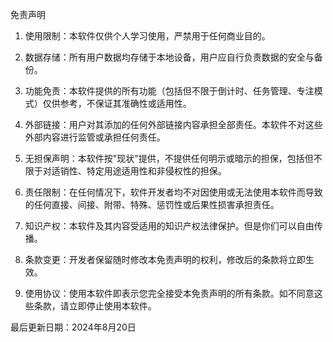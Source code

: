 免责声明

1. 使用限制：本软件仅供个人学习使用，严禁用于任何商业目的。

2. 数据存储：所有用户数据均存储于本地设备，用户应自行负责数据的安全与备份。

3. 功能免责：本软件提供的所有功能（包括但不限于倒计时、任务管理、专注模式）仅供参考，不保证其准确性或适用性。

4. 外部链接：用户对其添加的任何外部链接内容承担全部责任。本软件不对这些外部内容进行监管或承担任何责任。

5. 无担保声明：本软件按"现状"提供，不提供任何明示或暗示的担保，包括但不限于对适销性、特定用途适用性和非侵权性的担保。

6. 责任限制：在任何情况下，软件开发者均不对因使用或无法使用本软件而导致的任何直接、间接、附带、特殊、惩罚性或后果性损害承担责任。

7. 知识产权：本软件及其内容受适用的知识产权法律保护。但是你们可以自由传播。

8. 条款变更：开发者保留随时修改本免责声明的权利，修改后的条款将立即生效。

9. 使用协议：使用本软件即表示您完全接受本免责声明的所有条款。如不同意这些条款，请立即停止使用本软件。

最后更新日期：2024年8月20日
